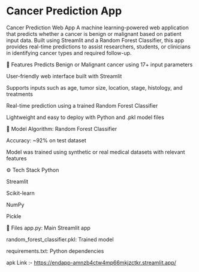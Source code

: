 # Cancer Prediction App 

Cancer Prediction Web App
A machine learning-powered web application that predicts whether a cancer is benign or malignant based on patient input data. Built using Streamlit and a Random Forest Classifier, this app provides real-time predictions to assist researchers, students, or clinicians in identifying cancer types and required follow-up.


🚀 Features
Predicts Benign or Malignant cancer using 17+ input parameters

User-friendly web interface built with Streamlit

Supports inputs such as age, tumor size, location, stage, histology, and treatments

Real-time prediction using a trained Random Forest Classifier

Lightweight and easy to deploy with Python and .pkl model files

🧠 Model
Algorithm: Random Forest Classifier

Accuracy: ~92% on test dataset

Model was trained using synthetic or real medical datasets with relevant features

⚙️ Tech Stack
Python

Streamlit

Scikit-learn

NumPy

Pickle

📁 Files
app.py: Main Streamlit app

random_forest_classifier.pkl: Trained model

requirements.txt: Python dependencies


apk Link :-    https://endapp-amnzb4ctw4mp66mkjzctkr.streamlit.app/
